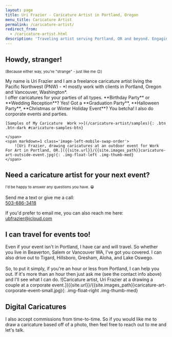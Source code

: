 ```yaml
---
layout: page
title: Uri Frazier - Caricature Artist in Portland, Oregon
menu_title: Caricature Artist
permalink: /caricature-artist/
redirect_from:
  - /caricature-artist.html
description: 'Traveling artist serving Portland, OR and beyond. Engaging "live" caricatures are sure to enhance your special occasion.'
---
```


<h2 class='no-bottom-margin'>Howdy, stranger!</h2><small>(Because either way, you're "strange" - just like me 😉)</small>

<p class='flex-container'>
    <span markdown=1>
    My name is Uri Frazier and I am a freelance caricature artist living the Pacific Northwest (PNW) - *I mostly work with clients in Portland, Oregon and Vancouver, Washington*.  
    <br>
    I offer caricatures for your parties of all types.  
    **Birthday Party** or **Wedding Reception**? Yes!
    Got a **Graduation Party**, **Halloween Party**, **Christmas or Winter Holiday Event**? You betcha! I also do corporate events and parties.  

    [Samples of My Caricature  Work >>](/caricature-artist/samples){: .btn .btn-dark #caricature-samples-btn}

    </span>
    <span markdown=1 class='image-left-mobile-swap-order'>
        ![Uri Frazier, drawing caricatures at an outdoor event for Work For Art in Portland, OR.]({{site.url}}/{{site.images_path}}caricature-art-outside-event.jpg){: .img-float-left .img-thumb-med}
    </span>    
</p>

<section id='caricature-artist-contact-cta' markdown=1>

## Need a caricature artist for your next event?
<small>I'd be happy to answer any questions you have. 😁</small><br><br>
Send me a text or give me a call:<br>
[503-686-3418](tel:+15036863418)

If you'd prefer to email me, you can also reach me here:<br>
[ubfrazier@icloud.com](mailto:ubfrazier@icloud.com)

</section>

## I can travel for events too!
<p class='flex-container'>
    <span markdown=1>
        Even if your event isn't in Portland, I have car and will travel. So whether you live in Beaverton, Salem or Vancouver WA, I've got you covered. I can also drive out to Tigard, Hillsboro, Gresham, Aloha, and Lake Oswego. <br><br>So, to put it simply, if you're an hour or less from Portland, I can help you out. If it's more than an hour then just ask me (see the contact info above) and I'll see what I can do.
    </span>
    <span markdown=1 class='image-left-mobile-swap-order'>
        ![Caricature artist, Uri Frazier at a drawing a couple at a corporate event.]({{site.url}}/{{site.images_path}}caricature-art-corporate-event-small.jpg){: .img-float-right .img-thumb-med}
    </span>    
</p>

## Digital Caricatures
I also accept commissions from time-to-time. So if you would like me to draw a caricature based off of a photo, then feel free to reach out to me and let's talk.


